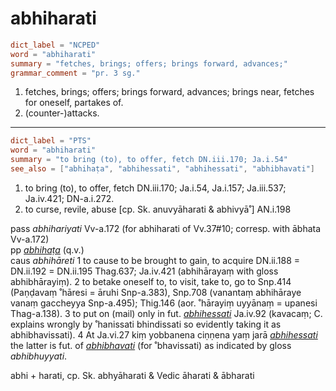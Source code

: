 # abhiharati

``` toml
dict_label = "NCPED"
word = "abhiharati"
summary = "fetches, brings; offers; brings forward, advances;"
grammar_comment = "pr. 3 sg."
```

1. fetches, brings; offers; brings forward, advances; brings near, fetches for oneself, partakes of.
2. (counter\-)attacks.

--------------------

``` toml
dict_label = "PTS"
word = "abhiharati"
summary = "to bring (to), to offer, fetch DN.iii.170; Ja.i.54"
see_also = ["abhihaṭa", "abhihessati", "abhihessati", "abhibhavati"]
```

1. to bring (to), to offer, fetch DN.iii.170; Ja.i.54, Ja.i.157; Ja.iii.537; Ja.iv.421; DN\-a.i.272.
2. to curse, revile, abuse [cp. Sk. anuvyāharati & abhivyā˚] AN.i.198

pass *abhihariyati* Vv\-a.172 (for abhiharati of Vv.37#10; corresp. with ābhata Vv\-a.172)  
pp *[abhihaṭa](abhihaṭa.md)* (q.v.)  
caus *abhihāreti* 1 to cause to be brought to gain, to acquire DN.ii.188 = DN.ii.192 = DN.ii.195 Thag.637; Ja.iv.421 (abhihārayaṃ with gloss abhibhārayiṃ). 2 to betake oneself to, to visit, take to, go to Snp.414 (Paṇḍavaṃ ˚hāresi = āruhi Snp\-a.383), Snp.708 (vanantaṃ abhihāraye vanaṃ gaccheyya Snp\-a.495); Thig.146 (aor. ˚hārayiṃ uyyānaṃ = upanesi Thag\-a.138). 3 to put on (mail) only in fut. *[abhihessati](abhihessati.md)* Ja.iv.92 (kavacaṃ; C. explains wrongly by ˚hanissati bhindissati so evidently taking it as abhibhavissati). 4 At Ja.vi.27 kiṃ yobbanena ciṇṇena yaṃ jarā *[abhihessati](abhihessati.md)* the latter is fut. of *[abhibhavati](abhibhavati.md)* (for ˚bhavissati) as indicated by gloss *abhibhuyyati*.

abhi \+ harati, cp. Sk. abhyāharati & Vedic āharati & ābharati

